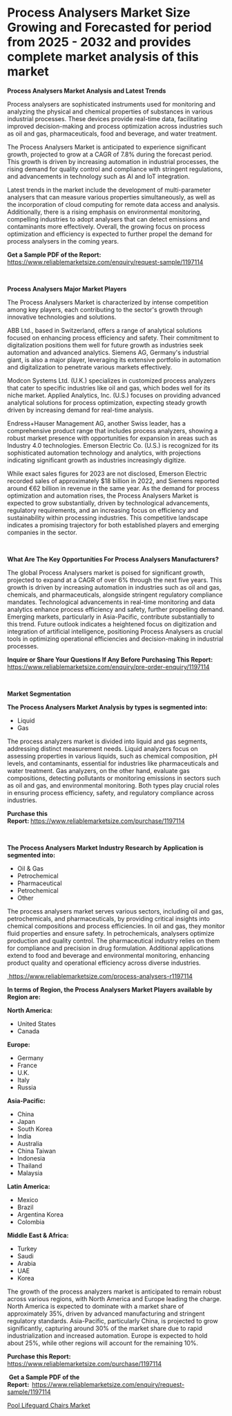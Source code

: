 <p><h1>Process Analysers Market Size Growing and Forecasted for period from 2025 - 2032 and provides complete market analysis of this market</h1></p><p><strong>Process Analysers Market Analysis and Latest Trends</strong></p>
<p><p>Process analysers are sophisticated instruments used for monitoring and analyzing the physical and chemical properties of substances in various industrial processes. These devices provide real-time data, facilitating improved decision-making and process optimization across industries such as oil and gas, pharmaceuticals, food and beverage, and water treatment.</p><p>The Process Analysers Market is anticipated to experience significant growth, projected to grow at a CAGR of 7.8% during the forecast period. This growth is driven by increasing automation in industrial processes, the rising demand for quality control and compliance with stringent regulations, and advancements in technology such as AI and IoT integration. </p><p>Latest trends in the market include the development of multi-parameter analysers that can measure various properties simultaneously, as well as the incorporation of cloud computing for remote data access and analysis. Additionally, there is a rising emphasis on environmental monitoring, compelling industries to adopt analysers that can detect emissions and contaminants more effectively. Overall, the growing focus on process optimization and efficiency is expected to further propel the demand for process analysers in the coming years.</p></p>
<p><strong>Get a Sample PDF of the Report:&nbsp;</strong> <a href="https://www.reliablemarketsize.com/enquiry/request-sample/1197114?utm_campaign=2303&utm_medium=2&utm_source=Github&utm_content=ia&utm_term=19022025&utm_id=process-analysers">https://www.reliablemarketsize.com/enquiry/request-sample/1197114</a></p>
<p>&nbsp;</p>
<p><strong>Process Analysers Major Market Players</strong></p>
<p><p>The Process Analysers Market is characterized by intense competition among key players, each contributing to the sector's growth through innovative technologies and solutions. </p><p>ABB Ltd., based in Switzerland, offers a range of analytical solutions focused on enhancing process efficiency and safety. Their commitment to digitalization positions them well for future growth as industries seek automation and advanced analytics. Siemens AG, Germany's industrial giant, is also a major player, leveraging its extensive portfolio in automation and digitalization to penetrate various markets effectively. </p><p>Modcon Systems Ltd. (U.K.) specializes in customized process analyzers that cater to specific industries like oil and gas, which bodes well for its niche market. Applied Analytics, Inc. (U.S.) focuses on providing advanced analytical solutions for process optimization, expecting steady growth driven by increasing demand for real-time analysis.</p><p>Endress+Hauser Management AG, another Swiss leader, has a comprehensive product range that includes process analyzers, showing a robust market presence with opportunities for expansion in areas such as Industry 4.0 technologies. Emerson Electric Co. (U.S.) is recognized for its sophisticated automation technology and analytics, with projections indicating significant growth as industries increasingly digitize.</p><p>While exact sales figures for 2023 are not disclosed, Emerson Electric recorded sales of approximately $18 billion in 2022, and Siemens reported around €62 billion in revenue in the same year. As the demand for process optimization and automation rises, the Process Analysers Market is expected to grow substantially, driven by technological advancements, regulatory requirements, and an increasing focus on efficiency and sustainability within processing industries. This competitive landscape indicates a promising trajectory for both established players and emerging companies in the sector.</p></p>
<p>&nbsp;</p>
<p><strong>What Are The Key Opportunities For Process Analysers Manufacturers?</strong></p>
<p><p>The global Process Analysers market is poised for significant growth, projected to expand at a CAGR of over 6% through the next five years. This growth is driven by increasing automation in industries such as oil and gas, chemicals, and pharmaceuticals, alongside stringent regulatory compliance mandates. Technological advancements in real-time monitoring and data analytics enhance process efficiency and safety, further propelling demand. Emerging markets, particularly in Asia-Pacific, contribute substantially to this trend. Future outlook indicates a heightened focus on digitization and integration of artificial intelligence, positioning Process Analysers as crucial tools in optimizing operational efficiencies and decision-making in industrial processes.</p></p>
<p><strong>Inquire or Share Your Questions If Any Before Purchasing This Report:</strong> <a href="https://www.reliablemarketsize.com/enquiry/pre-order-enquiry/1197114?utm_campaign=2303&utm_medium=2&utm_source=Github&utm_content=ia&utm_term=19022025&utm_id=process-analysers">https://www.reliablemarketsize.com/enquiry/pre-order-enquiry/1197114</a></p>
<p>&nbsp;</p>
<p><strong>Market Segmentation</strong></p>
<p><strong>The Process Analysers Market Analysis by types is segmented into:</strong></p>
<p><ul><li>Liquid</li><li>Gas</li></ul></p>
<p><p>The process analyzers market is divided into liquid and gas segments, addressing distinct measurement needs. Liquid analyzers focus on assessing properties in various liquids, such as chemical composition, pH levels, and contaminants, essential for industries like pharmaceuticals and water treatment. Gas analyzers, on the other hand, evaluate gas compositions, detecting pollutants or monitoring emissions in sectors such as oil and gas, and environmental monitoring. Both types play crucial roles in ensuring process efficiency, safety, and regulatory compliance across industries.</p></p>
<p><strong>Purchase this Report:&nbsp;</strong><a href="https://www.reliablemarketsize.com/purchase/1197114?utm_campaign=2303&utm_medium=2&utm_source=Github&utm_content=ia&utm_term=19022025&utm_id=process-analysers">https://www.reliablemarketsize.com/purchase/1197114</a></p>
<p>&nbsp;</p>
<p><strong>The Process Analysers Market Industry Research by Application is segmented into:</strong></p>
<p><ul><li>Oil & Gas</li><li>Petrochemical</li><li>Pharmaceutical</li><li>Petrochemical</li><li>Other</li></ul></p>
<p><p>The process analysers market serves various sectors, including oil and gas, petrochemicals, and pharmaceuticals, by providing critical insights into chemical compositions and process efficiencies. In oil and gas, they monitor fluid properties and ensure safety. In petrochemicals, analysers optimize production and quality control. The pharmaceutical industry relies on them for compliance and precision in drug formulation. Additional applications extend to food and beverage and environmental monitoring, enhancing product quality and operational efficiency across diverse industries.</p></p>
<p><a href="https://www.reliablemarketsize.com/process-analysers-r1197114?utm_campaign=2303&utm_medium=2&utm_source=Github&utm_content=ia&utm_term=19022025&utm_id=process-analysers">&nbsp;https://www.reliablemarketsize.com/process-analysers-r1197114</a></p>
<p><strong>In terms of Region, the Process Analysers Market Players available by Region are:</strong></p>
<p>
    <p> <strong> North America: </strong>
        <ul>
            <li>United States</li>
            <li>Canada</li>
        </ul>
        </p> 
    <p> <strong> Europe: </strong>
        <ul>
            <li>Germany</li>
            <li>France</li>
            <li>U.K.</li>
            <li>Italy</li>
            <li>Russia</li>
        </ul>
        </p> 
    <p> <strong> Asia-Pacific: </strong>
        <ul>
            <li>China</li>
            <li>Japan</li>
            <li>South Korea</li>
            <li>India</li>
            <li>Australia</li>
            <li>China Taiwan</li>
            <li>Indonesia</li>
            <li>Thailand</li>
            <li>Malaysia</li>
        </ul>
        </p> 
    <p> <strong> Latin America: </strong>
        <ul>
            <li>Mexico</li>
            <li>Brazil</li>
            <li>Argentina Korea</li>
            <li>Colombia</li>
        </ul>
        </p> 
    <p> <strong> Middle East & Africa: </strong>
        <ul>
            <li>Turkey</li>
            <li>Saudi</li>
            <li>Arabia</li>
            <li>UAE</li>
            <li>Korea</li>
        </ul>
    </p>
    </p>
<p><p>The growth of the process analyzers market is anticipated to remain robust across various regions, with North America and Europe leading the charge. North America is expected to dominate with a market share of approximately 35%, driven by advanced manufacturing and stringent regulatory standards. Asia-Pacific, particularly China, is projected to grow significantly, capturing around 30% of the market share due to rapid industrialization and increased automation. Europe is expected to hold about 25%, while other regions will account for the remaining 10%.</p></p>
<p><strong>Purchase this Report: </strong><a href="https://www.reliablemarketsize.com/purchase/1197114?utm_campaign=2303&utm_medium=2&utm_source=Github&utm_content=ia&utm_term=19022025&utm_id=process-analysers">https://www.reliablemarketsize.com/purchase/1197114</a></p>
<p>&nbsp;<strong>Get a Sample PDF of the Report:&nbsp;&nbsp;</strong><a href="https://www.reliablemarketsize.com/enquiry/request-sample/1197114?utm_campaign=2303&utm_medium=2&utm_source=Github&utm_content=ia&utm_term=19022025&utm_id=process-analysers">https://www.reliablemarketsize.com/enquiry/request-sample/1197114</a></p>
<p><strong></strong></p>
<p><p><a href="https://github.com/pearlinewhite4692/Market-Research-Report-List-1/blob/main/pool-lifeguard-chairs-market.md?utm_campaign=2303&utm_medium=2&utm_source=Github&utm_content=ia&utm_term=19022025&utm_id=process-analysers">Pool Lifeguard Chairs Market</a></p></p>